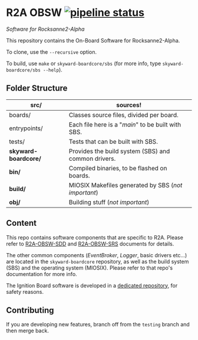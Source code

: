 # R2A OBSW [![pipeline status](https://git.skywarder.eu/r2a/skyward-boardcore/badges/master/pipeline.svg)](https://git.skywarder.eu/r2a/skyward-boardcore/commits/master)

*Software for Rocksanne2-Alpha*

This repository contains the On-Board Software for Rocksanne2-Alpha. 

To clone, use the `--recursive` option.

To build, use `make` or `skyward-boardcore/sbs` (for more info, type `skyward-boardcore/sbs --help`).



## Folder Structure

| src/                   | sources!                                            |
| ---------------------- | --------------------------------------------------- |
| boards/                | Classes source files, divided per board.            |
| entrypoints/           | Each file here is a "*main*" to be built with SBS.  |
| tests/                 | Tests that can be built with SBS.                   |
| **skyward-boardcore/** | Provides the build system (SBS) and common drivers. |
| **bin/**               | Compiled binaries, to be flashed on boards.         |
| **build/**             | MIOSIX Makefiles generated by SBS (*not important*) |
| **obj/**               | Building stuff (*not important*)                    |

## Content

This repo contains software components that are specific to R2A. Please refer to [R2A-OBSW-SDD](https://docs.google.com/document/d/1ZR1zA4Dz7wDNBRiWThYC5OAfe9hZfSOdGBmbz2ConWU/edit) and [R2A-OBSW-SRS](https://docs.google.com/document/d/1yGYri5w8BWR6EBI6hym_Pu-zaps5E749E4Xsp1WGpJw/edit) documents for details.

The other common components (*EventBroker*, *Logger*, basic drivers etc...) are located in the `skyward-boardcore` repository, as well as the build system (SBS) and the operating system (MIOSIX). Please refer to that repo's documentation for more info.

The Ignition Board software is developed in a [dedicated repository](https://git.skywarder.eu/r2a/skyward-r2x-ignition), for safety reasons.

## Contributing

If you are developing new features, branch off from the `testing` branch and then merge back.